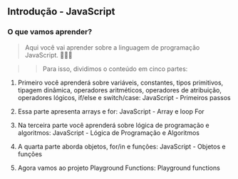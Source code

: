 ## Introdução - JavaScript

### O que vamos aprender?

> Aqui você vai aprender sobre a linguagem de programação JavaScript. 🚀🚀🚀

>> Para isso, dividimos o conteúdo em cinco partes:

1. Primeiro você aprenderá sobre variáveis, constantes, tipos primitivos, tipagem dinâmica, operadores aritméticos, operadores de atribuição, operadores lógicos, if/else e switch/case:
JavaScript - Primeiros passos

2. Essa parte apresenta arrays e for:
JavaScript - Array e loop For

3. Na terceira parte você aprenderá sobre lógica de programação e algoritmos:
JavaScript - Lógica de Programação e Algoritmos

4. A quarta parte aborda objetos, for/in e funções:
JavaScript - Objetos e funções

5. Agora vamos ao projeto Playground Functions:
Playground functions